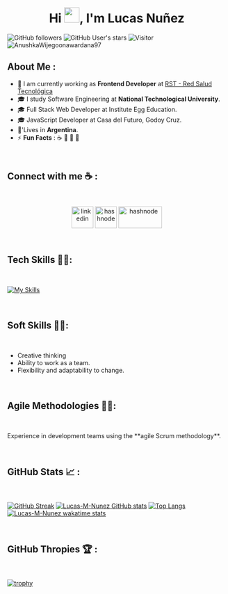 <h1 align="center">Hi <img src="https://media.giphy.com/media/hvRJCLFzcasrR4ia7z/giphy.gif" width="35">, I'm Lucas Nuñez</h1>

![GitHub followers](https://img.shields.io/github/followers/AnushkaWijegoonawardana97?style=social) ![GitHub User's stars](https://img.shields.io/github/stars/AnushkaWijegoonawardana97?style=social) ![Visitor](https://visitor-badge.laobi.icu/badge?page_id=AnushkaWijegoonawardana97.repoName) <img src="https://komarev.com/ghpvc/?username=AnushkaWijegoonawardana97" alt="AnushkaWijegoonawardana97" />

## About Me :

- 🏢 I am currently working as **Frontend Developer** at [RST - Red Salud Tecnológica](https://www.rstargentina.com/)
- 🎓 I study Software Engineering at **National Technological University**.
- 🎓 Full Stack Web Developer at Institute Egg Education.
- 🎓 JavaScript Developer at Casa del Futuro, Godoy Cruz.
- 🏡'Lives in **Argentina**.
- ⚡ **Fun Facts** : ☕ 🏉 🎥 🚞

<br>

## Connect with me ☕ :

<br>

<p align="center">
  <a href="https://www.linkedin.com/in/lucasmnunez/" target="_blank"><img align="center"     src="https://user-images.githubusercontent.com/88904952/234979284-68c11d7f-1acc-4f0c-ac78-044e1037d7b0.png" alt="linkedin" height="50" width="50" /></a>
  <a href="https://lucasmn-portafolio.vercel.app/" target="_blank"><img align="center" src="https://user-images.githubusercontent.com/88904952/234982196-562aea17-5532-4550-8c08-1c7cb994a541.png" alt="hashnode" height="50" width="50" /></a>
  <a href="mailto:lucasmnu.developer@gmail.com" target="_blank"><img align="center" src="https://img.shields.io/badge/gmail-EA4335.svg?style=for-the-badge&logo=gmail&logoColor=white" alt="hashnode" height="50" width="100" /></a>
</p>


<br>

## Tech Skills 🧑‍💻:

<br>

[![My Skills](https://skillicons.dev/icons?i=html,css,js,ts,react,nextjs,tailwind,bootstrap,java,mysql,vercel,git,github,notion,discord,debian,mint,linux,vscode,figma,powershell)](https://skillicons.dev)

<br>

## Soft Skills 🧑‍💻:

<br>

<ul>
  <li>Creative thinking</li>
  <li>Ability to work as a team.</li>
  <li>Flexibility and adaptability to change.</li>
</ul>

<br>

## Agile Methodologies 🧑‍💻:

<br>

<p>
  Experience in development teams using the **agile Scrum methodology**.
</p>

<br>

## GitHub Stats 📈 :

<br>

[![GitHub Streak](https://github-readme-streak-stats.herokuapp.com?user=Lucas-M-Nunez&theme=algolia&date_format=M%20j%5B%2C%20Y%5D)](https://git.io/streak-stats) [![Lucas-M-Nunez GitHub stats](https://github-readme-stats.vercel.app/api?username=Lucas-M-Nunez&theme=algolia)](https://github.com/Lucas-M-Nunez/github-readme-stats) [![Top Langs](https://github-readme-stats.vercel.app/api/top-langs/?username=Lucas-M-Nunez&theme=algolia)](https://github.com/Lucas-M-Nunez/github-readme-stats) [![Lucas-M-Nunez wakatime stats](https://github-readme-stats.vercel.app/api/wakatime?username=WinterWolf97&theme=algolia)](https://github.com/WinterWolf97/github-readme-stats)

<br>

## GitHub Thropies 🏆 :

<br>

[![trophy](https://github-profile-trophy.vercel.app/?username=AnushkaWijegoonawardana97)](https://github.com/AnushkaWijegoonawardana97/github-profile-trophy)

<br>
